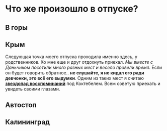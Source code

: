 # Что же произошло в отпуске?


## В горы 


## Крым
 
Следующая точка моего отпуска проходила именно здесь, у родственников. Ко мне еще и друг отдохнуть приехал. _Мы вместе с Даньчиком посетили много разных мест и весело провели время_. Если он будет говорить обратное.. **не слушайте, я не кидал его ради девчонки, это всё его выдумки**. Одним из таких мест я считаю __[звездопад восспоминаний](https://krymania.ru/zvezdopad-vospominaniy-v-koktebele-zvezdyi-na-strazhe-sudbyi/)__ под Коктебелем. Всем советую приехать и увидеть своими глазами.

## Автостоп



## Калининград


